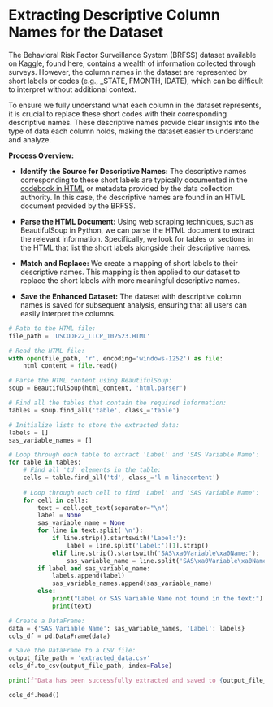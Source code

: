 # Extracting Descriptive Column Names for the Dataset

The Behavioral Risk Factor Surveillance System (BRFSS) dataset available on Kaggle, found here, contains a wealth of information collected through surveys. However, the column names in the dataset are represented by short labels or codes (e.g., _STATE, FMONTH, IDATE), which can be difficult to interpret without additional context.

To ensure we fully understand what each column in the dataset represents, it is crucial to replace these short codes with their corresponding descriptive names. These descriptive names provide clear insights into the type of data each column holds, making the dataset easier to understand and analyze.

**Process Overview:**
* **Identify the Source for Descriptive Names:** The descriptive names corresponding to these short labels are typically documented in the [codebook in HTML](https://github.com/akthammomani/AI_powered_health_risk_assessment_app/tree/main/data_directory) or metadata provided by the data collection authority. In this case, the descriptive names are found in an HTML document provided by the BRFSS.

* **Parse the HTML Document:** Using web scraping techniques, such as BeautifulSoup in Python, we can parse the HTML document to extract the relevant information. Specifically, we look for tables or sections in the HTML that list the short labels alongside their descriptive names.

* **Match and Replace:** We create a mapping of short labels to their descriptive names. This mapping is then applied to our dataset to replace the short labels with more meaningful descriptive names.

* **Save the Enhanced Dataset:** The dataset with descriptive column names is saved for subsequent analysis, ensuring that all users can easily interpret the columns.

```python
# Path to the HTML file:
file_path = 'USCODE22_LLCP_102523.HTML'

# Read the HTML file:
with open(file_path, 'r', encoding='windows-1252') as file:
    html_content = file.read()

# Parse the HTML content using BeautifulSoup:
soup = BeautifulSoup(html_content, 'html.parser')

# Find all the tables that contain the required information:
tables = soup.find_all('table', class_='table')

# Initialize lists to store the extracted data:
labels = []
sas_variable_names = []

# Loop through each table to extract 'Label' and 'SAS Variable Name':
for table in tables:
    # Find all 'td' elements in the table:
    cells = table.find_all('td', class_='l m linecontent')
    
    # Loop through each cell to find 'Label' and 'SAS Variable Name':
    for cell in cells:
        text = cell.get_text(separator="\n")
        label = None
        sas_variable_name = None
        for line in text.split('\n'):
            if line.strip().startswith('Label:'):
                label = line.split('Label:')[1].strip()
            elif line.strip().startswith('SAS\xa0Variable\xa0Name:'):
                sas_variable_name = line.split('SAS\xa0Variable\xa0Name:')[1].strip()
        if label and sas_variable_name:
            labels.append(label)
            sas_variable_names.append(sas_variable_name)
        else:
            print("Label or SAS Variable Name not found in the text:")
            print(text)

# Create a DataFrame:
data = {'SAS Variable Name': sas_variable_names, 'Label': labels}
cols_df = pd.DataFrame(data)

# Save the DataFrame to a CSV file:
output_file_path = 'extracted_data.csv'
cols_df.to_csv(output_file_path, index=False)

print(f"Data has been successfully extracted and saved to {output_file_path}")

cols_df.head()

```

